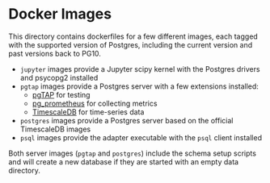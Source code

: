 # Docker Images

This directory contains dockerfiles for a few different images, each tagged with
the supported version of Postgres, including the current version and past versions
back to PG10.

- `jupyter` images provide a Jupyter scipy kernel with the Postgres drivers and psycopg2 installed
- `pgtap` images provide a Postgres server with a few extensions installed:
  - [pgTAP](https://pgtap.org/) for testing
  - [pg_prometheus](https://github.com/timescale/pg_prometheus) for collecting metrics
  - [TimescaleDB](https://github.com/timescale/timescaledb) for time-series data
- `postgres` images provide a Postgres server based on the official TimescaleDB images
- `psql` images provide the adapter executable with the `psql` client installed

Both server images (`pgtap` and `postgres`) include the schema setup scripts and
will create a new database if they are started with an empty data directory.
